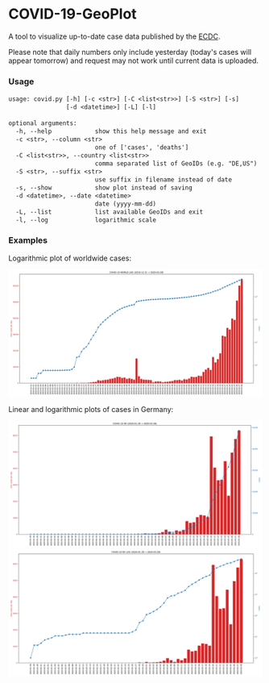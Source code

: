 # COVID-19-GeoPlot

A tool to visualize up-to-date case data published by the [ECDC](https://www.ecdc.europa.eu).

Please note that daily numbers only include yesterday (today's cases will appear tomorrow) and request may not work until current data is uploaded.

### Usage

``` 
usage: covid.py [-h] [-c <str>] [-C <list<str>>] [-S <str>] [-s]
                [-d <datetime>] [-L] [-l]

optional arguments:
  -h, --help            show this help message and exit
  -c <str>, --column <str>
                        one of ['cases', 'deaths']
  -C <list<str>>, --country <list<str>>
                        comma separated list of GeoIDs (e.g. "DE,US")
  -S <str>, --suffix <str>
                        use suffix in filename instead of date
  -s, --show            show plot instead of saving
  -d <datetime>, --date <datetime>
                        date (yyyy-mm-dd)
  -L, --list            list available GeoIDs and exit
  -l, --log             logarithmic scale

```

### Examples

Logarithmic plot of worldwide cases:

![WORLD LOG](plots/covid-19-world-cases-log-example.svg?sanitize=true)

Linear and logarithmic plots of cases in Germany:

![DE LIN](plots/covid-19-de-cases-example.svg?sanitize=true)
![DE LOG](plots/covid-19-de-cases-log-example.svg?sanitize=true)

